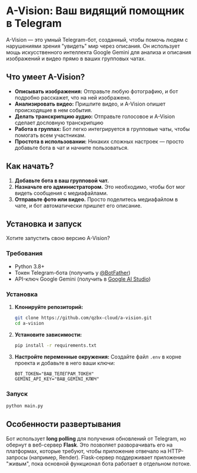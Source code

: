 # A-Vision: Ваш видящий помощник в Telegram

A-Vision — это умный Telegram-бот, созданный, чтобы помочь людям с нарушениями зрения "увидеть" мир через описания. Он использует мощь искусственного интеллекта Google Gemini для анализа и описания изображений и видео прямо в ваших групповых чатах.

## Что умеет A-Vision?

-   **Описывать изображения:** Отправьте любую фотографию, и бот подробно расскажет, что на ней изображено.
-   **Анализировать видео:** Пришлите видео, и A-Vision опишет происходящие в нем события.
-   **Делать транскрипцию аудио:** Отправьте голосовое и A-Vision сделает дословную транскрипцию 
-   **Работа в группах:** Бот легко интегрируется в групповые чаты, чтобы помогать всем участникам.
-   **Простота в использовании:** Никаких сложных настроек — просто добавьте бота в чат и начните пользоваться.

## Как начать?

1.  **Добавьте бота в ваш групповой чат.**
2.  **Назначьте его администратором.** Это необходимо, чтобы бот мог видеть сообщения с медиафайлами.
3.  **Отправьте фото или видео.** Просто поделитесь медиафайлом в чате, и бот автоматически пришлет его описание.

## Установка и запуск

Хотите запустить свою версию A-Vision?

### Требования

-   Python 3.8+
-   Токен Telegram-бота (получить у [@BotFather](https://t.me/BotFather))
-   API-ключ Google Gemini (получить в [Google AI Studio](https://aistudio.google.com/apikey))

### Установка

1.  **Клонируйте репозиторий:**
    ```bash
    git clone https://github.com/qzbx-cloud/a-vision.git
    cd a-vision
    ```

2.  **Установите зависимости:**
    ```bash
    pip install -r requirements.txt
    ```

3.  **Настройте переменные окружения:**
    Создайте файл `.env` в корне проекта и добавьте в него ваши ключи:
    ```
    BOT_TOKEN="ВАШ_ТЕЛЕГРАМ_ТОКЕН"
    GEMINI_API_KEY="ВАШ_GEMINI_КЛЮЧ"
    ```

### Запуск

```bash
python main.py
```

## Особенности развертывания

Бот использует **long polling** для получения обновлений от Telegram, но обернут в веб-сервер **Flask**. Это позволяет разворачивать его на платформах, которые требуют, чтобы приложение отвечало на HTTP-запросы (например, Render). Flask-сервер поддерживает приложение "живым", пока основной функционал бота работает в отдельном потоке.